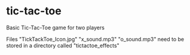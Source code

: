 # tic-tac-toe
Basic Tic-Tac-Toe game for two players

Files "TickTackToe_Icon.jpg" "x_sound.mp3" "o_sound.mp3" need to be stored in a directory called "tictactoe_effects"
